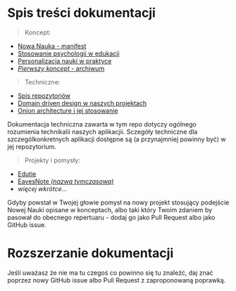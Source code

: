 # Spis treści dokumentacji
> Koncept:
 - [Nowa Nauka - manifest](koncept/NowaNaukaManifest.md)
 - [Stosowanie psychologii w edukacji](koncept/PsychologiaEdukacji.md)
 - [Personalizacja nauki w praktyce](koncept/PersonalizacjaNauki.md)
 - [*Pierwszy koncept* - archiwum](koncept/PierwszyKoncept.md)

> Techniczne:
 - [Spis repozytoriów](techniczne/SpisRepozytoriów.md)
 - [Domain driven design w naszych projektach](techniczne/DomainDrivenHowTo.md)
 - [Onion architecture i jej stosowanie](techniczne/OnionArchitectureHowTo.md)

  Dokumentacja techniczna zawarta w tym repo dotyczy ogólnego rozumienia technikalii naszych aplikacjii. Sczegóły techniczne dla szczególkonkretnych aplikacji dostępne są (a przynajmniej powinny być) w jej repozytorium.

> Projekty i pomysły:
 - [Edutie](projekty/Edutie.md)
 - [EavesNote *(nazwa tymczasowa)*](projekty/EavesNote.md)
 - *więcej wkrótce...*

Gdyby powstał w Twojej głowie pomysł na nowy projekt stosujący podejście Nowej Nauki opisane w konceptach, albo taki który Twoim zdaniem by pasował do obecnego repertuaru - dodaj go jako Pull Request albo jako GitHub issue.

# Rozszerzanie dokumentacji
Jeśli uważasz że nie ma tu czegoś co powinno się tu znaleźć, daj znać poprzez nowy GitHub issue albo Pull Request z zaproponowaną poprawką.